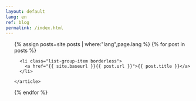 ```yaml
---
layout: default
lang: en
ref: blog
permalink: /index.html
---
```


<div>
  <ul class="list-group">
  {% assign posts=site.posts | where:"lang",page.lang %}
  {% for post in posts %}
    <article class="post">

      <li class="list-group-item borderless">
        <a href="{{ site.baseurl }}{{ post.url }}">{{ post.title }}</a>
      </li>

    </article>
  {% endfor %}
  </ul>
</div>